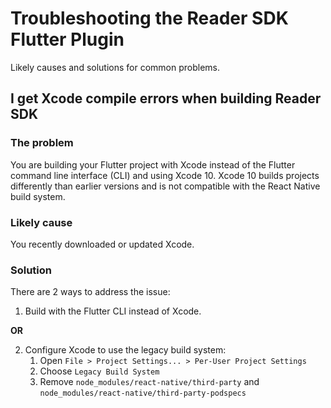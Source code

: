 # Troubleshooting the Reader SDK Flutter Plugin

Likely causes and solutions for common problems.

## I get Xcode compile errors when building Reader SDK

### The problem

You are building your Flutter project with Xcode instead of the Flutter
command line interface (CLI) and using Xcode 10. Xcode 10 builds projects
differently than earlier versions and is not compatible with the React Native
build system.

### Likely cause

You recently downloaded or updated Xcode.

### Solution

There are 2 ways to address the issue:

1. Build with the Flutter CLI instead of Xcode.

**OR**

2. Configure Xcode to use the legacy build system:
    1. Open `File > Project Settings... > Per-User Project Settings`
    2. Choose `Legacy Build System`
    3. Remove `node_modules/react-native/third-party` and
       `node_modules/react-native/third-party-podspecs`
